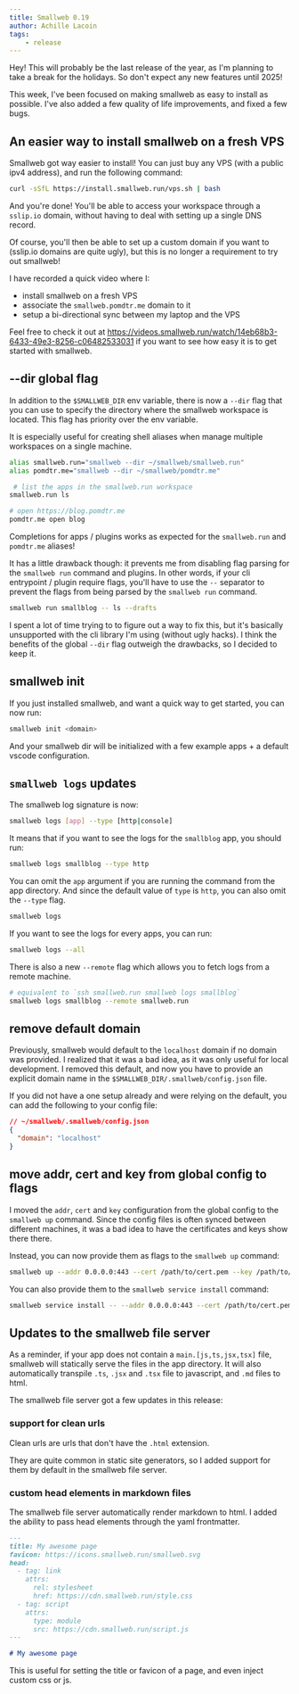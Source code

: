 ```yaml
---
title: Smallweb 0.19
author: Achille Lacoin
tags:
    - release
---
```


Hey! This will probably be the last release of the year, as I'm planning to take a break for the holidays. So don't expect any new features until 2025!

This week, I've been focused on making smallweb as easy to install as possible. I've also added a few quality of life improvements, and fixed a few bugs.

<!-- more -->

## An easier way to install smallweb on a fresh VPS

Smallweb got way easier to install! You can just buy any VPS (with a public ipv4 address), and run the following command:

```sh
curl -sSfL https://install.smallweb.run/vps.sh | bash
```

And you're done! You'll be able to access your workspace through a `sslip.io` domain, without having to deal with setting up a single DNS record.

Of course, you'll then be able to set up a custom domain if you want to (sslip.io domains are quite ugly), but this is no longer a requirement to try out smallweb!

I have recorded a quick video where I:

- install smallweb on a fresh VPS
- associate the `smallweb.pomdtr.me` domain to it
- setup a bi-directional sync between my laptop and the VPS

Feel free to check it out at <https://videos.smallweb.run/watch/14eb68b3-6433-49e3-8256-c06482533031> if you want to see how easy it is to get started with smallweb.

## --dir global flag

In addition to the `$SMALLWEB_DIR` env variable, there is now a `--dir` flag that you can use to specify the directory where the smallweb workspace is located. This flag has priority over the env variable.

It is especially useful for creating shell aliases when manage multiple workspaces on a single machine.

```sh
alias smallweb.run="smallweb --dir ~/smallweb/smallweb.run"
alias pomdtr.me="smallweb --dir ~/smallweb/pomdtr.me"

 # list the apps in the smallweb.run workspace
smallweb.run ls

# open https://blog.pomdtr.me
pomdtr.me open blog
```

Completions for apps / plugins works as expected for the `smallweb.run` and `pomdtr.me` aliases!

It has a little drawback though: it prevents me from disabling flag parsing for the `smallweb run` command and plugins. In other words, if your cli entrypoint / plugin require flags, you'll have to use the `--` separator to prevent the flags from being parsed by the `smallweb run` command.

```sh
smallweb run smallblog -- ls --drafts
```

I spent a lot of time trying to to figure out a way to fix this, but it's basically unsupported with the cli library I'm using (without ugly hacks). I think the benefits of the global `--dir` flag outweigh the drawbacks, so I decided to keep it.

## smallweb init

If you just installed smallweb, and want a quick way to get started, you can now run:

```sh
smallweb init <domain>
```

And your smallweb dir will be initialized with a few example apps + a default vscode configuration.

## `smallweb logs` updates

The smallweb log signature is now:

```sh
smallweb logs [app] --type [http|console]
```

It means that if you want to see the logs for the `smallblog` app, you should run:

```sh
smallweb logs smallblog --type http
```

You can omit the `app` argument if you are running the command from the app directory. And since the default value of `type` is `http`, you can also omit the `--type` flag.

```sh
smallweb logs
```

If you want to see the logs for every apps, you can run:

```sh
smallweb logs --all
```

There is also a new `--remote` flag which allows you to fetch logs from a remote machine.

```sh
# equivalent to `ssh smallweb.run smallweb logs smallblog`
smallweb logs smallblog --remote smallweb.run
```

## remove default domain

Previously, smallweb would default to the `localhost` domain if no domain was provided. I realized that it was a bad idea, as it was only useful for local development. I removed this default, and now you have to provide an explicit domain name in the `$SMALLWEB_DIR/.smallweb/config.json` file.

If you did not have a one setup already and were relying on the default, you can add the following to your config file:

```json
// ~/smallweb/.smallweb/config.json
{
  "domain": "localhost"
}
```

## move addr, cert and key from global config to flags

I moved the `addr`, `cert` and `key` configuration from the global config to the `smallweb up` command. Since the config files is often synced between different machines, it was a bad idea to have the certificates and keys show there there.

Instead, you can now provide them as flags to the `smallweb up` command:

```sh
smallweb up --addr 0.0.0.0:443 --cert /path/to/cert.pem --key /path/to/key.pem
```

You can also provide them to the `smallweb service install` command:

```sh
smallweb service install -- --addr 0.0.0.0:443 --cert /path/to/cert.pem --key /path/to/key.pem
```

## Updates to the smallweb file server

As a reminder, if your app does not contain a `main.[js,ts,jsx,tsx]` file, smallweb will statically serve the files in the app directory. It will also automatically transpile `.ts`, `.jsx` and `.tsx` file to javascript, and `.md` files to html.

The smallweb file server got a few updates in this release:

### support for clean urls

Clean urls are urls that don't have the `.html` extension.

They are quite common in static site generators, so I added support for them by default in the smallweb file server.

### custom head elements in markdown files

The smallweb file server automatically render markdown to html. I added the ability to pass head elements through the yaml frontmatter.

```md
---
title: My awesome page
favicon: https://icons.smallweb.run/smallweb.svg
head:
  - tag: link
    attrs:
      rel: stylesheet
      href: https://cdn.smallweb.run/style.css
  - tag: script
    attrs:
      type: module
      src: https://cdn.smallweb.run/script.js
---

# My awesome page
```

This is useful for setting the title or favicon of a page, and even inject custom css or js.
